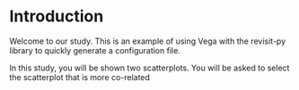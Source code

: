 # Introduction

Welcome to our study. This is an example of using Vega with the revisit-py library to quickly generate a configuration file.

In this study, you will be shown two scatterplots. You will be asked to select the scatterplot that is more co-related